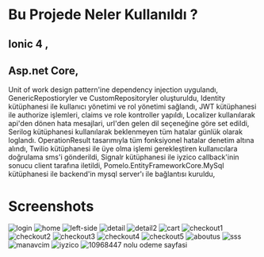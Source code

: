 # Bu Projede Neler Kullanıldı ?
 
## Ionic 4 ,

## Asp.net Core,
   Unit of work design pattern'ine  dependency injection uygulandı,
   GenericRepostioryler ve CustomRepositoryler oluşturuldu,
   Identity kütüphanesi ile kullanıcı yönetimi ve rol yönetimi sağlandı,
   JWT kütüphanesi ile authorize işlemleri, claims ve role kontroller yapıldı,
   Localizer kullanılarak api'den dönen hata mesajlari, url'den gelen dil seçeneğine göre set edildi,
   Serilog kütüphanesi kullanılarak beklenmeyen tüm hatalar günlük olarak loglandı.
   OperationResult tasarımıyla tüm fonksiyonel hatalar denetim altına alındı,
   Twilio kütüphanesi ile üye olma işlemi gerekleştiren kullanıcılara doğrulama sms'i gönderildi,
   Signalr kütüphanesi ile iyzico callback'inin sonucu client tarafına iletildi,
   Pomelo.EntityFrameworkCore.MySql kütüphanesi ile backend'in mysql server'ı ile bağlantısı kuruldu,


# Screenshots
![login](https://user-images.githubusercontent.com/24223180/45319146-a926d500-b547-11e8-92f1-1b2d5351934b.png)
![home](https://user-images.githubusercontent.com/24223180/45319155-b3e16a00-b547-11e8-8142-bfd4fd2393d6.png)
![left-side](https://user-images.githubusercontent.com/24223180/45319336-3b2edd80-b548-11e8-9bde-a2de76b70194.png)
![detail](https://user-images.githubusercontent.com/24223180/45319245-facf5f80-b547-11e8-8e85-99a383323041.png)
![detail2](https://user-images.githubusercontent.com/24223180/45319248-fd31b980-b547-11e8-9029-43704cce503c.png)
![cart](https://user-images.githubusercontent.com/24223180/45319254-015dd700-b548-11e8-86c5-63d650ed2269.png)
![checkout1](https://user-images.githubusercontent.com/24223180/45319260-06bb2180-b548-11e8-87d3-fe5041a8918b.png)
![checkout2](https://user-images.githubusercontent.com/24223180/45319262-0884e500-b548-11e8-9da5-9ce46ceb4803.png)
![checkout3](https://user-images.githubusercontent.com/24223180/45319265-0a4ea880-b548-11e8-9200-9c6c975b9bbf.png)
![checkout4](https://user-images.githubusercontent.com/24223180/45319269-0b7fd580-b548-11e8-95c5-f96d9dbbba19.png)
![checkout5](https://user-images.githubusercontent.com/24223180/45319271-0d499900-b548-11e8-8dcb-a004776fc77f.png)
![aboutus](https://user-images.githubusercontent.com/24223180/45319278-13d81080-b548-11e8-9b0b-ba06277d90a3.png)
![sss](https://user-images.githubusercontent.com/24223180/45319282-18042e00-b548-11e8-945a-a908cb156317.png)
![manavcim](https://user-images.githubusercontent.com/24223180/45319291-1c304b80-b548-11e8-80dd-bac72201e5c0.png)
![iyzico](https://user-images.githubusercontent.com/24223180/45319408-65809b00-b548-11e8-810e-1580239559dc.png)
![10968447 nolu odeme sayfasi](https://user-images.githubusercontent.com/24223180/45319295-1d617880-b548-11e8-87f8-a684421296e6.png)




